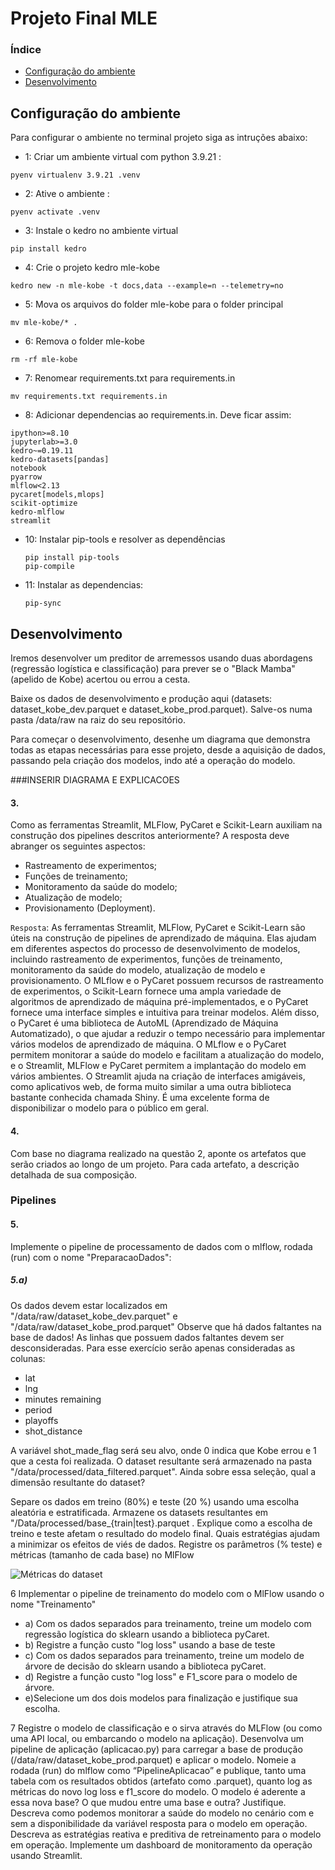 # Projeto Final MLE

### Índice
- [Configuração do ambiente](#configuracao-do-ambiente)
- [Desenvolvimento](#desenvolvimento)

<h2 id="configuracao-do-ambiente">Configuração do ambiente </h2>

Para configurar o ambiente no terminal projeto siga as intruções abaixo:
- 1: Criar um ambiente virtual com python 3.9.21 : 
```
pyenv virtualenv 3.9.21 .venv
```
- 2: Ative o ambiente :
```
pyenv activate .venv
```
- 3: Instale o kedro no ambiente virtual
```
pip install kedro
```
- 4: Crie o projeto kedro mle-kobe
 ```
 kedro new -n mle-kobe -t docs,data --example=n --telemetry=no
 ```
- 5: Mova os arquivos do folder mle-kobe para o folder principal
```
mv mle-kobe/* .
``` 
- 6: Remova o folder mle-kobe
```
rm -rf mle-kobe
``` 
- 7: Renomear requirements.txt para requirements.in
```
mv requirements.txt requirements.in
``` 
- 8: Adicionar dependencias ao requirements.in.
Deve ficar assim:
```
ipython>=8.10
jupyterlab>=3.0
kedro~=0.19.11
kedro-datasets[pandas]
notebook
pyarrow
mlflow<2.13
pycaret[models,mlops]
scikit-optimize
kedro-mlflow
streamlit
```
- 10: Instalar pip-tools e resolver as dependências
  ```
  pip install pip-tools
  pip-compile
  ```
- 11: Instalar as dependencias:
  ```
  pip-sync
  ```

<h2 id="desenvolvimento">Desenvolvimento</h2>

Iremos desenvolver um preditor de arremessos usando duas abordagens (regressão logística e classificação) para prever se o "Black Mamba" (apelido de Kobe) acertou ou errou a cesta.

Baixe os dados de desenvolvimento e produção aqui (datasets: dataset_kobe_dev.parquet e dataset_kobe_prod.parquet). Salve-os numa pasta /data/raw na raiz do seu repositório.

Para começar o desenvolvimento, desenhe um diagrama que demonstra todas as etapas necessárias para esse projeto, desde a aquisição de dados, passando pela criação dos modelos, indo até a operação do modelo.

###INSERIR DIAGRAMA E EXPLICACOES

#### 3.
Como as ferramentas Streamlit, MLFlow, PyCaret e Scikit-Learn auxiliam na construção dos pipelines descritos anteriormente? A resposta deve abranger os seguintes aspectos:
- Rastreamento de experimentos;
- Funções de treinamento;
- Monitoramento da saúde do modelo;
- Atualização de modelo;
- Provisionamento (Deployment).
  
`Resposta`: As ferramentas Streamlit, MLFlow, PyCaret e Scikit-Learn são úteis na construção de pipelines de aprendizado de máquina. Elas ajudam em diferentes aspectos do processo de desenvolvimento de modelos, incluindo
rastreamento de experimentos, funções de treinamento, monitoramento da saúde do modelo, atualização de modelo e provisionamento. O MLflow e o PyCaret possuem recursos de rastreamento de experimentos, o Scikit-Learn fornece uma ampla variedade de algoritmos de aprendizado de máquina pré-implementados, e o PyCaret fornece uma interface simples e intuitiva para treinar modelos. Além disso, o PyCaret é uma biblioteca de AutoML (Aprendizado de Máquina Automatizado), o que ajudar a reduzir o tempo necessário para implementar vários modelos de aprendizado de máquina. O MLflow e o PyCaret permitem monitorar a saúde do modelo e facilitam a atualização do modelo, e o Streamlit, MLFlow e PyCaret permitem a implantação do modelo em vários ambientes. O Streamlit ajuda na criação de interfaces amigáveis, como aplicativos web, de forma muito similar a uma outra biblioteca bastante conhecida chamada Shiny. É uma excelente forma de disponibilizar o modelo para o público
em geral.

#### 4.
Com base no diagrama realizado na questão 2, aponte os artefatos que serão criados ao longo de um projeto. Para cada artefato, a descrição detalhada de sua composição.



<h3 id="pipelines">Pipelines</h3>

#### 5.
Implemente o pipeline de processamento de dados com o mlflow, rodada (run) com o nome "PreparacaoDados":
##### 5.a) 
Os dados devem estar localizados em "/data/raw/dataset_kobe_dev.parquet" e "/data/raw/dataset_kobe_prod.parquet" 
Observe que há dados faltantes na base de dados! As linhas que possuem dados faltantes devem ser desconsideradas. Para esse exercício serão apenas consideradas as colunas: 
- lat
- lng
- minutes remaining
- period
- playoffs
- shot_distance

A variável shot_made_flag será seu alvo, onde 0 indica que Kobe errou e 1 que a cesta foi realizada. O dataset resultante será armazenado na pasta "/data/processed/data_filtered.parquet". Ainda sobre essa seleção, qual a dimensão resultante do dataset?

Separe os dados em treino (80%) e teste (20 %) usando uma escolha aleatória e estratificada. Armazene os datasets resultantes em "/Data/processed/base_{train|test}.parquet . Explique como a escolha de treino e teste afetam o resultado do modelo final. Quais estratégias ajudam a minimizar os efeitos de viés de dados.
Registre os parâmetros (% teste) e métricas (tamanho de cada base) no MlFlow

![Métricas do dataset](data/08_reporting/metricas_dataset.png)

6
Implementar o pipeline de treinamento do modelo com o MlFlow usando o nome "Treinamento"
  - a)  Com os dados separados para treinamento, treine um modelo com regressão logística do sklearn usando a biblioteca pyCaret.
  - b) Registre a função custo "log loss" usando a base de teste
  - c) Com os dados separados para treinamento, treine um modelo de árvore de decisão do sklearn usando a biblioteca pyCaret.
  - d) Registre a função custo "log loss" e F1_score para o modelo de árvore.
  - e)Selecione um dos dois modelos para finalização e justifique sua escolha.


7
Registre o modelo de classificação e o sirva através do MLFlow (ou como uma API local, ou embarcando o modelo na aplicação). Desenvolva um pipeline de aplicação (aplicacao.py) para carregar a base de produção (/data/raw/dataset_kobe_prod.parquet) e aplicar o modelo. Nomeie a rodada (run) do mlflow como “PipelineAplicacao” e publique, tanto uma tabela com os resultados obtidos (artefato como .parquet), quanto log as métricas do novo log loss e f1_score do modelo.
O modelo é aderente a essa nova base? O que mudou entre uma base e outra? Justifique.
Descreva como podemos monitorar a saúde do modelo no cenário com e sem a disponibilidade da variável resposta para o modelo em operação.
Descreva as estratégias reativa e preditiva de retreinamento para o modelo em operação.
Implemente um dashboard de monitoramento da operação usando Streamlit.